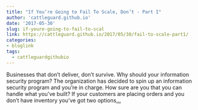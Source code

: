 ```yaml
---
title: "If You’re Going to Fail To Scale, Don’t - Part I"
author: 'cattleguard.github.io'
date: '2017-05-30'
slug: if-youre-going-to-fail-to-scal
link: https://cattleguard.github.io/2017/05/30/fail-to-scale-part1/
categories:
- bloglink
tags:
  - cattleguardgithubio
---
```


Businesses that don’t deliver, don’t survive. Why should your information security program? The organization has decided to spin up an information security program and you’re in charge. How sure are you that you can handle what you’ve built? If your customers are placing orders and you don’t have inventory you’ve got two options[... <i class="fas fa-external-link-alt"></i>](https://cattleguard.github.io/2017/05/30/fail-to-scale-part1/)

